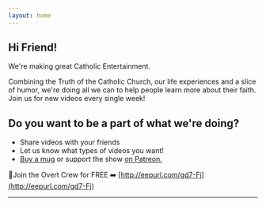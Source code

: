```yaml
---
layout: home
---
```


## Hi Friend!

We're making great Catholic Entertainment.

Combining the Truth of the Catholic Church, our life experiences and a slice of humor, we're doing all we can to help people learn more about their faith. Join us for new videos every single week!

## Do you want to be a part of what we're doing?
- Share videos with your friends
- Let us know what types of videos you want!
- [Buy a mug](https://catholiclatenight.com/store/) or support the show [on Patreon.](https://www.patreon.com/overttv)

🔴Join the Overt Crew for FREE ➡️ [http://eepurl.com/gd7-Fj](http://eepurl.com/gd7-Fj)

<hr>